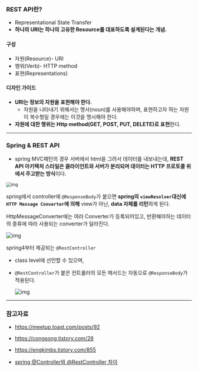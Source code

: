 

### REST API란?

- Representational State Transfer
- **하나의 URI는 하나의 고유한 Resource를 대표하도록 설계된다는 개념.**

#### 구성

- 자원(Resource)- URI
- 행위(Verb)- HTTP method
- 표현(Representations)



#### 디자인 가이드

- **URI는 정보의 자원을 표현해야 한다.**
  - 자원을 나타내기 위해서는 명사(noun)를 사용해야하며, 표현하고자 하는 자원이 복수형일 경우에는 이것을 명시해야 한다.
- **자원에 대한 행위는 Http method(GET, POST, PUT, DELETE)로 표현**한다.



----



### Spring & REST API

- spring MVC패턴의 경우 서버에서 html을 그려서 데이터를 내보내는데, **REST API 아키텍처 스타일은 클라이언트와 서버가 분리되며 데이터는 HTTP 프로토콜 위에서 주고받는 방식**이다.

<img src="https://blog.kakaocdn.net/dn/2BnED/btqybg36Dak/3HgL3gUKHBSOmyeM4hIn00/img.png" alt="img" style="zoom: 80%;" />

spring에서 controller에 `@ResponseBody`가 붙으면 **spring의 `viewResolver`대신에 `HTTP Message Converter`에 의해** view가 아닌, **data 자체를 리턴**하게 된다. 

HttpMessageConverter에는 여러 Converter가 등록되어있고, 반환해야하는 데이터의 종류에 따라 사용되는 converter가 달라진다. 

![img](https://blog.kakaocdn.net/dn/bEJ1YG/btqx8Tvu8qa/lkDg8cu2G4xMi8Pg22C1f0/img.png)

spring4부터 제공되는 `@RestController`

- class level에 선언할 수 있으며,

- `@RestController`가 붙은 컨트롤러의 모든 메서드는 자동으로 `@ResponseBody`가 적용된다.

  ![img](https://blog.kakaocdn.net/dn/7bceC/btqx8K6BbxE/LVs4KK74mUj9CZ70uHTsjK/img.png)







-----

### 참고자료

- https://meetup.toast.com/posts/92

- https://congsong.tistory.com/28

- https://engkimbs.tistory.com/855

- [spring @Controller와 @RestController 차이](https://mangkyu.tistory.com/49)